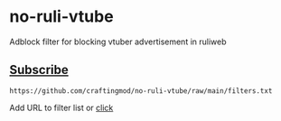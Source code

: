 # no-ruli-vtube
Adblock filter for blocking vtuber advertisement in ruliweb

## [Subscribe](https://subscribe.adblockplus.org/?location=https://github.com/craftingmod/no-ruli-vtube/raw/main/filters.txt&title=No-Ruli-VTube)

```
https://github.com/craftingmod/no-ruli-vtube/raw/main/filters.txt
```

Add URL to filter list or [click](https://subscribe.adblockplus.org/?location=https://github.com/craftingmod/no-ruli-vtube/raw/main/filters.txt&title=No-Ruli-VTube)
